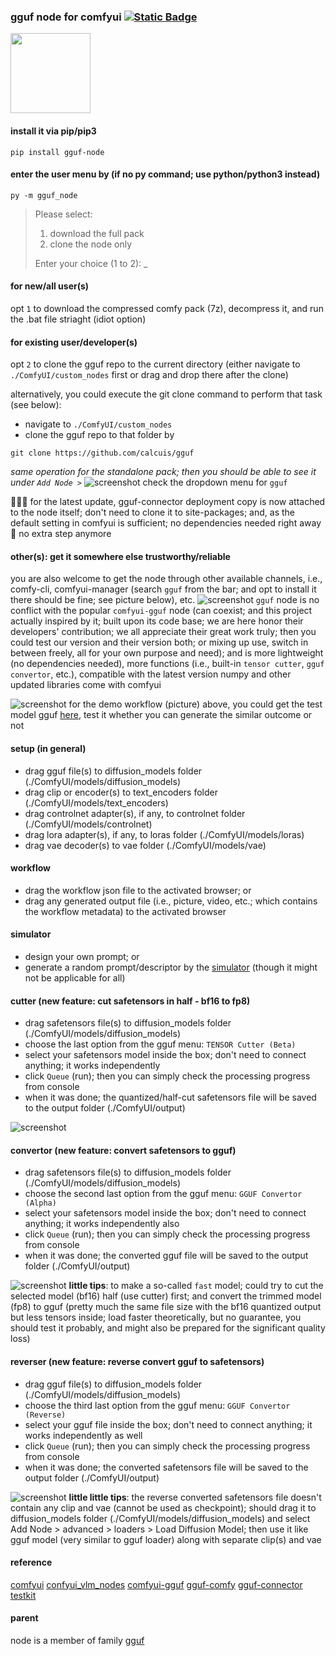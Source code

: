 ### gguf node for comfyui [![Static Badge](https://img.shields.io/badge/ver-0.1.9-black?logo=github)](https://github.com/calcuis/gguf/releases)

[<img src="https://raw.githubusercontent.com/calcuis/comfy/master/gguf.gif" width="128" height="128">](https://github.com/calcuis/gguf)

#### install it via pip/pip3
```
pip install gguf-node
```
#### enter the user menu by (if no py command; use python/python3 instead)
```
py -m gguf_node
```
>Please select:
>1. download the full pack
>2. clone the node only
>
>Enter your choice (1 to 2): _
#### for new/all user(s)
opt `1` to download the compressed comfy pack (7z), decompress it, and run the .bat file striaght (idiot option)

#### for existing user/developer(s)
opt `2` to clone the gguf repo to the current directory (either navigate to `./ComfyUI/custom_nodes` first or drag and drop there after the clone)

alternatively, you could execute the git clone command to perform that task (see below):
- navigate to `./ComfyUI/custom_nodes`
- clone the gguf repo to that folder by
```
git clone https://github.com/calcuis/gguf
```
*same operation for the standalone pack; then you should be able to see it under `Add Node >`*
![screenshot](https://raw.githubusercontent.com/calcuis/comfy/master/gguf-node.png)
check the dropdown menu for `gguf`

🐷🐷📄 for the latest update, gguf-connector deployment copy is now attached to the node itself; don't need to clone it to site-packages; and, as the default setting in comfyui is sufficient; no dependencies needed right away 🙌 no extra step anymore

#### other(s): get it somewhere else trustworthy/reliable
you are also welcome to get the node through other available channels, i.e., comfy-cli, comfyui-manager (search `gguf` from the bar; and opt to install it there should be fine; see picture below), etc.
![screenshot](https://raw.githubusercontent.com/calcuis/comfy/master/comfyui-manager.png)
`gguf` node is no conflict with the popular `comfyui-gguf` node (can coexist; and this project actually inspired by it; built upon its code base; we are here honor their developers' contribution; we all appreciate their great work truly; then you could test our version and their version both; or mixing up use, switch in between freely, all for your own purpose and need); and is more lightweight (no dependencies needed), more functions (i.e., built-in `tensor cutter`, `gguf convertor`, etc.), compatible with the latest version numpy and other updated libraries come with comfyui

![screenshot](https://raw.githubusercontent.com/calcuis/comfy/master/demo3.png)
for the demo workflow (picture) above, you could get the test model gguf [here](https://huggingface.co/calcuis/illustrious), test it whether you can generate the similar outcome or not

#### setup (in general)
- drag gguf file(s) to diffusion_models folder (./ComfyUI/models/diffusion_models)
- drag clip or encoder(s) to text_encoders folder (./ComfyUI/models/text_encoders)
- drag controlnet adapter(s), if any, to controlnet folder (./ComfyUI/models/controlnet)
- drag lora adapter(s), if any, to loras folder (./ComfyUI/models/loras)
- drag vae decoder(s) to vae folder (./ComfyUI/models/vae)

#### workflow
- drag the workflow json file to the activated browser; or
- drag any generated output file (i.e., picture, video, etc.; which contains the workflow metadata) to the activated browser

#### simulator
- design your own prompt; or
- generate a random prompt/descriptor by the [simulator](https://prompt.calcuis.us) (though it might not be applicable for all)

#### cutter (new feature: cut safetensors in half - bf16 to fp8)
- drag safetensors file(s) to diffusion_models folder (./ComfyUI/models/diffusion_models)
- choose the last option from the gguf menu: `TENSOR Cutter (Beta)`
- select your safetensors model inside the box; don't need to connect anything; it works independently
- click `Queue` (run); then you can simply check the processing progress from console
- when it was done; the quantized/half-cut safetensors file will be saved to the output folder (./ComfyUI/output)

![screenshot](https://raw.githubusercontent.com/calcuis/comfy/master/cutter.png)

#### convertor (new feature: convert safetensors to gguf)
- drag safetensors file(s) to diffusion_models folder (./ComfyUI/models/diffusion_models)
- choose the second last option from the gguf menu: `GGUF Convertor (Alpha)`
- select your safetensors model inside the box; don't need to connect anything; it works independently also
- click `Queue` (run); then you can simply check the processing progress from console
- when it was done; the converted gguf file will be saved to the output folder (./ComfyUI/output)

![screenshot](https://raw.githubusercontent.com/calcuis/comfy/master/convertor.png)
**little tips**: to make a so-called `fast` model; could try to cut the selected model (bf16) half (use cutter) first; and convert the trimmed model (fp8) to gguf (pretty much the same file size with the bf16 quantized output but less tensors inside; load faster theoretically, but no guarantee, you should test it probably, and might also be prepared for the significant quality loss)

#### reverser (new feature: reverse convert gguf to safetensors)
- drag gguf file(s) to diffusion_models folder (./ComfyUI/models/diffusion_models)
- choose the third last option from the gguf menu: `GGUF Convertor (Reverse)`
- select your gguf file inside the box; don't need to connect anything; it works independently as well
- click `Queue` (run); then you can simply check the processing progress from console
- when it was done; the converted safetensors file will be saved to the output folder (./ComfyUI/output)

![screenshot](https://raw.githubusercontent.com/calcuis/comfy/master/reverser.png)
**little little tips**: the reverse converted safetensors file doesn't contain any clip and vae (cannot be used as checkpoint); should drag it to diffusion_models folder (./ComfyUI/models/diffusion_models) and select Add Node > advanced > loaders > Load Diffusion Model; then use it like gguf model (very similar to gguf loader) along with separate clip(s) and vae

#### reference
[comfyui](https://github.com/comfyanonymous/ComfyUI)
[confyui_vlm_nodes](https://github.com/gokayfem/ComfyUI_VLM_nodes)
[comfyui-gguf](https://github.com/city96/ComfyUI-GGUF)
[gguf-comfy](https://github.com/calcuis/gguf-comfy)
[gguf-connector](https://github.com/calcuis/gguf-connector)
[testkit](https://huggingface.co/calcuis/gguf-node)

#### parent
node is a member of family [gguf](https://gguf.org)